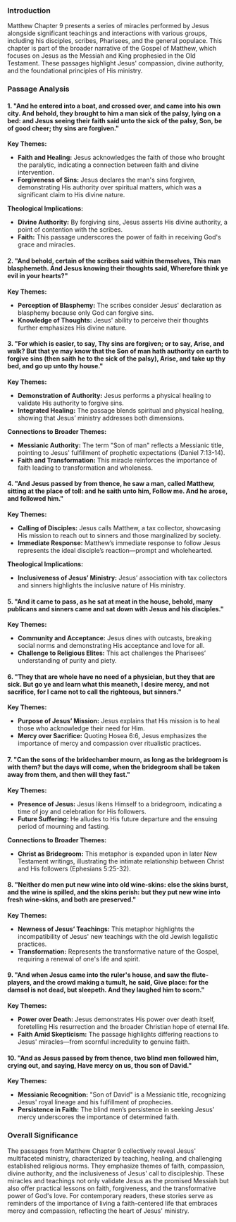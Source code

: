 ### Introduction

Matthew Chapter 9 presents a series of miracles performed by Jesus alongside significant teachings and interactions with various groups, including his disciples, scribes, Pharisees, and the general populace. This chapter is part of the broader narrative of the Gospel of Matthew, which focuses on Jesus as the Messiah and King prophesied in the Old Testament. These passages highlight Jesus' compassion, divine authority, and the foundational principles of His ministry.

### Passage Analysis

#### 1. "And he entered into a boat, and crossed over, and came into his own city. And behold, they brought to him a man sick of the palsy, lying on a bed: and Jesus seeing their faith said unto the sick of the palsy, Son, be of good cheer; thy sins are forgiven."

**Key Themes:**

- **Faith and Healing:** Jesus acknowledges the faith of those who brought the paralytic, indicating a connection between faith and divine intervention.
- **Forgiveness of Sins:** Jesus declares the man's sins forgiven, demonstrating His authority over spiritual matters, which was a significant claim to His divine nature.

**Theological Implications:**

- **Divine Authority:** By forgiving sins, Jesus asserts His divine authority, a point of contention with the scribes.
- **Faith:** This passage underscores the power of faith in receiving God's grace and miracles.

#### 2. "And behold, certain of the scribes said within themselves, This man blasphemeth. And Jesus knowing their thoughts said, Wherefore think ye evil in your hearts?"

**Key Themes:**

- **Perception of Blasphemy:** The scribes consider Jesus' declaration as blasphemy because only God can forgive sins.
- **Knowledge of Thoughts:** Jesus' ability to perceive their thoughts further emphasizes His divine nature.

#### 3. "For which is easier, to say, Thy sins are forgiven; or to say, Arise, and walk? But that ye may know that the Son of man hath authority on earth to forgive sins (then saith he to the sick of the palsy), Arise, and take up thy bed, and go up unto thy house."

**Key Themes:**

- **Demonstration of Authority:** Jesus performs a physical healing to validate His authority to forgive sins.
- **Integrated Healing:** The passage blends spiritual and physical healing, showing that Jesus’ ministry addresses both dimensions.

**Connections to Broader Themes:**

- **Messianic Authority:** The term "Son of man" reflects a Messianic title, pointing to Jesus' fulfillment of prophetic expectations (Daniel 7:13-14).
- **Faith and Transformation:** This miracle reinforces the importance of faith leading to transformation and wholeness.

#### 4. "And Jesus passed by from thence, he saw a man, called Matthew, sitting at the place of toll: and he saith unto him, Follow me. And he arose, and followed him."

**Key Themes:**

- **Calling of Disciples:** Jesus calls Matthew, a tax collector, showcasing His mission to reach out to sinners and those marginalized by society.
- **Immediate Response:** Matthew’s immediate response to follow Jesus represents the ideal disciple’s reaction—prompt and wholehearted.

**Theological Implications:**

- **Inclusiveness of Jesus’ Ministry:** Jesus’ association with tax collectors and sinners highlights the inclusive nature of His ministry.

#### 5. "And it came to pass, as he sat at meat in the house, behold, many publicans and sinners came and sat down with Jesus and his disciples."

**Key Themes:**

- **Community and Acceptance:** Jesus dines with outcasts, breaking social norms and demonstrating His acceptance and love for all.
- **Challenge to Religious Elites:** This act challenges the Pharisees’ understanding of purity and piety.

#### 6. "They that are whole have no need of a physician, but they that are sick. But go ye and learn what this meaneth, I desire mercy, and not sacrifice, for I came not to call the righteous, but sinners."

**Key Themes:**

- **Purpose of Jesus’ Mission:** Jesus explains that His mission is to heal those who acknowledge their need for Him.
- **Mercy over Sacrifice:** Quoting Hosea 6:6, Jesus emphasizes the importance of mercy and compassion over ritualistic practices.

#### 7. "Can the sons of the bridechamber mourn, as long as the bridegroom is with them? but the days will come, when the bridegroom shall be taken away from them, and then will they fast."

**Key Themes:**

- **Presence of Jesus:** Jesus likens Himself to a bridegroom, indicating a time of joy and celebration for His followers.
- **Future Suffering:** He alludes to His future departure and the ensuing period of mourning and fasting.

**Connections to Broader Themes:**

- **Christ as Bridegroom:** This metaphor is expanded upon in later New Testament writings, illustrating the intimate relationship between Christ and His followers (Ephesians 5:25-32).

#### 8. "Neither do men put new wine into old wine-skins: else the skins burst, and the wine is spilled, and the skins perish: but they put new wine into fresh wine-skins, and both are preserved."

**Key Themes:**

- **Newness of Jesus’ Teachings:** This metaphor highlights the incompatibility of Jesus' new teachings with the old Jewish legalistic practices.
- **Transformation:** Represents the transformative nature of the Gospel, requiring a renewal of one's life and spirit.

#### 9. "And when Jesus came into the ruler's house, and saw the flute-players, and the crowd making a tumult, he said, Give place: for the damsel is not dead, but sleepeth. And they laughed him to scorn."

**Key Themes:**

- **Power over Death:** Jesus demonstrates His power over death itself, foretelling His resurrection and the broader Christian hope of eternal life.
- **Faith Amid Skepticism:** The passage highlights differing reactions to Jesus' miracles—from scornful incredulity to genuine faith.

#### 10. "And as Jesus passed by from thence, two blind men followed him, crying out, and saying, Have mercy on us, thou son of David."

**Key Themes:**

- **Messianic Recognition:** "Son of David" is a Messianic title, recognizing Jesus' royal lineage and his fulfillment of prophecies.
- **Persistence in Faith:** The blind men’s persistence in seeking Jesus’ mercy underscores the importance of determined faith.

### Overall Significance

The passages from Matthew Chapter 9 collectively reveal Jesus' multifaceted ministry, characterized by teaching, healing, and challenging established religious norms. They emphasize themes of faith, compassion, divine authority, and the inclusiveness of Jesus' call to discipleship. These miracles and teachings not only validate Jesus as the promised Messiah but also offer practical lessons on faith, forgiveness, and the transformative power of God's love. For contemporary readers, these stories serve as reminders of the importance of living a faith-centered life that embraces mercy and compassion, reflecting the heart of Jesus' ministry.